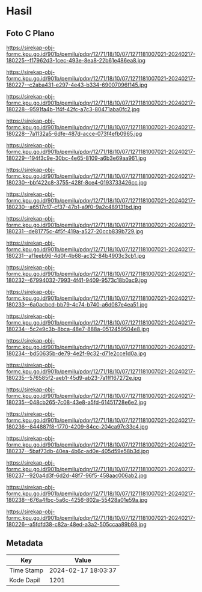 # Hasil

## Foto C Plano

https://sirekap-obj-formc.kpu.go.id/901b/pemilu/pdpr/12/71/18/10/07/1271181007021-20240217-180225--f17962d3-1cec-493e-8ea8-22b61e486ea8.jpg

https://sirekap-obj-formc.kpu.go.id/901b/pemilu/pdpr/12/71/18/10/07/1271181007021-20240217-180227--c2aba431-e297-4e43-b334-69007096f145.jpg

https://sirekap-obj-formc.kpu.go.id/901b/pemilu/pdpr/12/71/18/10/07/1271181007021-20240217-180228--9591fa4b-1f4f-42fc-a7c3-80471aba0fc2.jpg

https://sirekap-obj-formc.kpu.go.id/901b/pemilu/pdpr/12/71/18/10/07/1271181007021-20240217-180228--7a1132a5-6dfe-487d-acce-073f4efb0965.jpg

https://sirekap-obj-formc.kpu.go.id/901b/pemilu/pdpr/12/71/18/10/07/1271181007021-20240217-180229--194f3c9e-30bc-4e65-8109-a6b3e69aa961.jpg

https://sirekap-obj-formc.kpu.go.id/901b/pemilu/pdpr/12/71/18/10/07/1271181007021-20240217-180230--bbf422c8-3755-428f-8ce4-0193733426cc.jpg

https://sirekap-obj-formc.kpu.go.id/901b/pemilu/pdpr/12/71/18/10/07/1271181007021-20240217-180230--a6517c17-cf37-47b1-a9f0-9a2c489131bd.jpg

https://sirekap-obj-formc.kpu.go.id/901b/pemilu/pdpr/12/71/18/10/07/1271181007021-20240217-180231--de81775c-4f5f-419a-a527-20ccb839b729.jpg

https://sirekap-obj-formc.kpu.go.id/901b/pemilu/pdpr/12/71/18/10/07/1271181007021-20240217-180231--af1eeb96-4d0f-4b68-ac32-84b4903c3cb1.jpg

https://sirekap-obj-formc.kpu.go.id/901b/pemilu/pdpr/12/71/18/10/07/1271181007021-20240217-180232--67994032-7993-4f41-9409-9573c18b0ac9.jpg

https://sirekap-obj-formc.kpu.go.id/901b/pemilu/pdpr/12/71/18/10/07/1271181007021-20240217-180233--6a0acbcd-bb79-4c74-b740-a6d087e4ea51.jpg

https://sirekap-obj-formc.kpu.go.id/901b/pemilu/pdpr/12/71/18/10/07/1271181007021-20240217-180234--5c2e9c3b-8bca-48e7-888a-0512459504e8.jpg

https://sirekap-obj-formc.kpu.go.id/901b/pemilu/pdpr/12/71/18/10/07/1271181007021-20240217-180234--bd50635b-de79-4e2f-9c32-d71e2cce1d0a.jpg

https://sirekap-obj-formc.kpu.go.id/901b/pemilu/pdpr/12/71/18/10/07/1271181007021-20240217-180235--576585f2-aeb1-45d9-ab23-7a1ff167272e.jpg

https://sirekap-obj-formc.kpu.go.id/901b/pemilu/pdpr/12/71/18/10/07/1271181007021-20240217-180235--048cb265-7c08-43e8-a5fd-61451728e6e2.jpg

https://sirekap-obj-formc.kpu.go.id/901b/pemilu/pdpr/12/71/18/10/07/1271181007021-20240217-180236--844887f8-1770-4209-84cc-204ca97c33c4.jpg

https://sirekap-obj-formc.kpu.go.id/901b/pemilu/pdpr/12/71/18/10/07/1271181007021-20240217-180237--5baf73db-40ea-4b6c-ad0e-405d59e58b3d.jpg

https://sirekap-obj-formc.kpu.go.id/901b/pemilu/pdpr/12/71/18/10/07/1271181007021-20240217-180237--920a4d3f-6d2d-48f7-96f5-458aac006ab2.jpg

https://sirekap-obj-formc.kpu.go.id/901b/pemilu/pdpr/12/71/18/10/07/1271181007021-20240217-180238--676a4fbc-5a6c-4256-802a-55428a01e59a.jpg

https://sirekap-obj-formc.kpu.go.id/901b/pemilu/pdpr/12/71/18/10/07/1271181007021-20240217-180226--a5fdfd38-c82a-48ed-a3a2-505ccaa89b98.jpg


## Metadata

| Key        | Value               |
| ---------- | ------------------- |
| Time Stamp | 2024-02-17 18:03:37 |
| Kode Dapil | 1201                |




